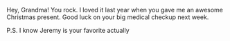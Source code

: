 Hey, Grandma!
You rock.
I loved it last year when you gave me an awesome Christmas present.
Good luck on your big medical checkup next week.

P.S. I know Jeremy is your favorite actually